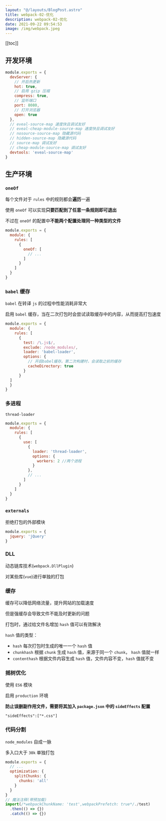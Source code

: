 ```yaml
---
layout: "@/layouts/BlogPost.astro"
title: webpack-02-优化
description: webpack-02-优化
date: 2021-09-22 09:54:53
image: /img/webpack.jpeg
---
```


[[toc]]

## 开发环境

```js
module.exports = {
  devServer: {
    // 开启热更新
    hot: true,
    // 启用 gzip 压缩
    compress: true,
    // 监听端口
    port: 8080,
    // 打开浏览器
    open: true
  },
  // eveal-source-map 速度快且调试友好
  // eveal-cheap-module-source-map 速度快且调试友好
  // nosource-source-map 隐藏源代码
  // hidden-source-map 隐藏源代码
  // source-map 调试友好
  // cheap-module-source-map 调试友好
  devtools: 'eveal-source-map'
}
```

## 生产环境

### `oneOf`

每个文件对于 `rules` 中的规则都会**遍历**一遍

使用 `oneOf` 可以实现**只要匹配到了任意一条规则即可退出**

不过在 `oneOf` 的配置中**不能两个配置处理同一种类型的文件**

```js
module.exports = {
  module: {
    rules: [
      {
        oneOf: [
          // ...
        ]
      }
    ]
  }
}
```

### `babel` 缓存

`babel` 在转译 `js` 的过程中性能消耗非常大

启用 `babel` 缓存，当在二次打包时会尝试读取缓存中的内容，从而提高打包速度

```js
module.exports = {
  module: {
    rules: [
      {
        test: /\.js$/,
        exclude: /node_modules/,
        loader: 'babel-loader',
        options: {
          // 开启babel缓存。第二次构建时，会读取之前的缓存
          cacheDirectory: true
        }
      }
  ]
  }
}
```

### 多进程

`thread-loader`

```js
module.exports = {
  module: {
    rules: [
      {
        use: [
          {
            loader: 'thread-loader',
            options: {
              workers: 2 //两个进程
            }
          },
          // ...
        ]
      }
    ]
  }
}
```

### `externals`

拒绝打包的外部模块

```js
module.exports = {
  jquery: 'jQuery'
}
```

### DLL

动态链库技术(`webpack.DllPlugin`)

对某些库(`vue`)进行单独的打包

### 缓存

缓存可以降低网络流量，提升网站的加载速度

但是强缓存会导致文件不能及时更新的问题

打包时，通过给文件名增加 `hash` 值可以有效解决

`hash` 值的类型：
  - `hash` 每次打包时生成的唯一一个 `hash` 值
  - `chunkhash` 根据 `chunk` 生成 `hash` 值，来源于同一个 `chunk`， `hash` 值就一样
  - `contenthash` 根据文件内容生成 `hash` 值，文件内容不变，`hash` 值就不变

### 摇树优化

使用 `ES6` 模块

启用 `production` 环境

**防止误删副作用文件，需要将其加入 `package.json` 中的 `sideEffects` 配置**

`"sideEffects":["*.css"]`

### 代码分割

`node_modules` 自成一脉

多入口大于 `30k` 单独打包

```js
module.exports = {
  // ...
  optimization: {
    splitChunks: {
      chunks: 'all'
    }
  }
}
// 魔法注释(带预加载) 
import(/*webpackChunkName: 'test',webpackPrefetch: true*/./test)
  .then(() => {})
  .catch(() => {})
```